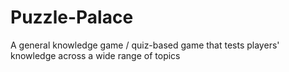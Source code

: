 # Puzzle-Palace
A general knowledge game / quiz-based game that tests players' knowledge across a wide range of topics
